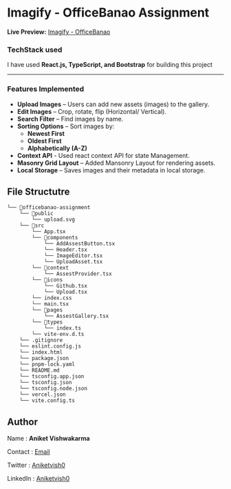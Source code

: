 # **Imagify - OfficeBanao Assignment**  

**Live Preview:**  [Imagify - OfficeBanao](https://officebanao-assignment-ten.vercel.app/)  

### **TechStack used**  
  I have used 
 **React.js, TypeScript, and Bootstrap** for building this project  

---

### **Features Implemented**  

- **Upload Images** – Users can add new assets (images) to the gallery.  
-  **Edit Images** – Crop, rotate, flip (Horizontal/ Vertical).   
- **Search Filter** – Find images by name.  
- **Sorting Options** – Sort images by:  
  -  **Newest First**  
  -  **Oldest First**  
  -  **Alphabetically (A-Z)**  
- **Context API** - Used react context API for state Management.
- **Masonry Grid Layout** – Added Mansonry Layout for rendering assets. 
- **Local Storage** – Saves images and their metadata in local storage.   

## File Structutre

```
└── 📁officebanao-assignment
    └── 📁public
        └── upload.svg
    └── 📁src
        └── App.tsx
        └── 📁components
            └── AddAssestButton.tsx
            └── Header.tsx
            └── ImageEditor.tsx
            └── UploadAsset.tsx
        └── 📁context
            └── AssestProvider.tsx
        └── 📁icons
            └── Github.tsx
            └── Upload.tsx
        └── index.css
        └── main.tsx
        └── 📁pages
            └── AssestGallery.tsx
        └── 📁types
            └── index.ts
        └── vite-env.d.ts
    └── .gitignore
    └── eslint.config.js
    └── index.html
    └── package.json
    └── pnpm-lock.yaml
    └── README.md
    └── tsconfig.app.json
    └── tsconfig.json
    └── tsconfig.node.json
    └── vercel.json
    └── vite.config.ts
```

## Author 

Name : **Aniket Vishwakarma** 

Contact : [Email](mailto:aniketvishwakarma2004@gmail.com)


Twitter : [Aniketvish0](x.com/aniketvish0)

LinkedIn : [Aniketvish0](linkedin.com/in/aniketvish0)